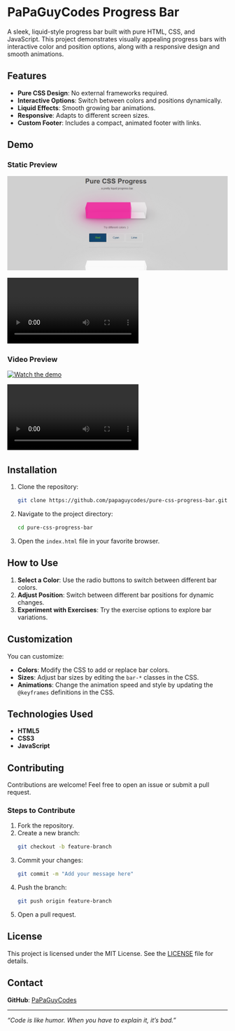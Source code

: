 # PaPaGuyCodes Progress Bar

A sleek, liquid-style progress bar built with pure HTML, CSS, and JavaScript. This project demonstrates visually appealing progress bars with interactive color and position options, along with a responsive design and smooth animations.

## Features

- **Pure CSS Design**: No external frameworks required.
- **Interactive Options**: Switch between colors and positions dynamically.
- **Liquid Effects**: Smooth growing bar animations.
- **Responsive**: Adapts to different screen sizes.
- **Custom Footer**: Includes a compact, animated footer with links.

## Demo

### Static Preview
![Project Preview](https://github.com/papaguycodes/pure-css-progress-bar/blob/main/demo/purecss.png)

<video src="https://github.com/papaguycodes/pure-css-progress-bar/blob/main/demo/purecss.avi" controls="controls" style="max-width: 100%;">
    Your browser does not support the video tag.
</video>

### Video Preview
[![Watch the demo](https://github.com/papaguycodes/pure-css-progress-bar/demo/purecss.png)](https://github.com/papaguycodes/pure-css-progress-bar/blob/main/demo/purecss.avi)

<video src="https://github.com/papaguycodes/pure-css-progress-bar/demo/purecss.mp4" controls="controls" style="max-width: 100%;">
    Your browser does not support the video tag.
</video>

## Installation

1. Clone the repository:
    ```bash
    git clone https://github.com/papaguycodes/pure-css-progress-bar.git
    ```
2. Navigate to the project directory:
    ```bash
    cd pure-css-progress-bar
    ```
3. Open the `index.html` file in your favorite browser.

## How to Use

1. **Select a Color**: Use the radio buttons to switch between different bar colors.
2. **Adjust Position**: Switch between different bar positions for dynamic changes.
3. **Experiment with Exercises**: Try the exercise options to explore bar variations.

## Customization

You can customize:
- **Colors**: Modify the CSS to add or replace bar colors.
- **Sizes**: Adjust bar sizes by editing the `bar-*` classes in the CSS.
- **Animations**: Change the animation speed and style by updating the `@keyframes` definitions in the CSS.

## Technologies Used

- **HTML5**
- **CSS3**
- **JavaScript**

 
## Contributing

Contributions are welcome! Feel free to open an issue or submit a pull request.

### Steps to Contribute

1. Fork the repository.
2. Create a new branch:
    ```bash
    git checkout -b feature-branch
    ```
3. Commit your changes:
    ```bash
    git commit -m "Add your message here"
    ```
4. Push the branch:
    ```bash
    git push origin feature-branch
    ```
5. Open a pull request.

## License

This project is licensed under the MIT License. See the [LICENSE](LICENSE) file for details.

## Contact

**GitHub**: [PaPaGuyCodes](https://github.com/PaPaGuyCodes)   

---

_“Code is like humor. When you have to explain it, it’s bad.”_
